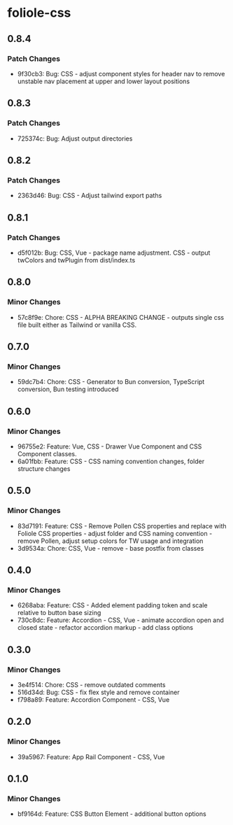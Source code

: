 # foliole-css

## 0.8.4

### Patch Changes

- 9f30cb3: Bug: CSS - adjust component styles for header nav to remove unstable nav placement at upper and lower layout positions

## 0.8.3

### Patch Changes

- 725374c: Bug: Adjust output directories

## 0.8.2

### Patch Changes

- 2363d46: Bug: CSS - Adjust tailwind export paths

## 0.8.1

### Patch Changes

- d5f012b: Bug: CSS, Vue - package name adjustment. CSS - output twColors and twPlugin from dist/index.ts

## 0.8.0

### Minor Changes

- 57c8f9e: Chore: CSS - ALPHA BREAKING CHANGE - outputs single css file built either as Tailwind or vanilla CSS.

## 0.7.0

### Minor Changes

- 59dc7b4: Chore: CSS - Generator to Bun conversion, TypeScript conversion, Bun testing introduced

## 0.6.0

### Minor Changes

- 96755e2: Feature: Vue, CSS - Drawer Vue Component and CSS Component classes.
- 6a01fbb: Feature: CSS - CSS naming convention changes, folder structure changes

## 0.5.0

### Minor Changes

- 83d7191: Feature: CSS - Remove Pollen CSS properties and replace with Foliole CSS properties - adjust folder and CSS naming convention - remove Pollen, adjust setup colors for TW usage and integration
- 3d9534a: Chore: CSS, Vue - remove - base postfix from classes

## 0.4.0

### Minor Changes

- 6268aba: Feature: CSS - Added element padding token and scale relative to button base sizing
- 730c8dc: Feature: Accordion - CSS, Vue - animate accordion open and closed state - refactor accordion markup - add class options

## 0.3.0

### Minor Changes

- 3e4f514: Chore: CSS - remove outdated comments
- 516d34d: Bug: CSS - fix flex style and remove container
- f798a89: Feature: Accordion Component - CSS, Vue

## 0.2.0

### Minor Changes

- 39a5967: Feature: App Rail Component - CSS, Vue

## 0.1.0

### Minor Changes

- bf9164d: Feature: CSS Button Element - additional button options
